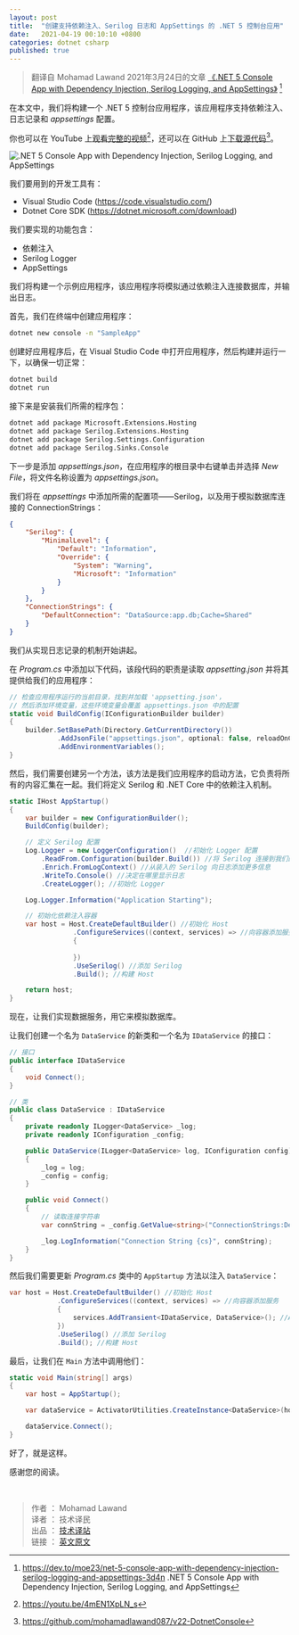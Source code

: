 ```yaml
---
layout: post
title:  "创建支持依赖注入、Serilog 日志和 AppSettings 的 .NET 5 控制台应用"
date:   2021-04-19 00:10:10 +0800
categories: dotnet csharp
published: true
---
```


> 翻译自 Mohamad Lawand 2021年3月24日的文章 [《.NET 5 Console App with Dependency Injection, Serilog Logging, and AppSettings》](https://dev.to/moe23/net-5-console-app-with-dependency-injection-serilog-logging-and-appsettings-3d4n) [^1]

[^1]: <https://dev.to/moe23/net-5-console-app-with-dependency-injection-serilog-logging-and-appsettings-3d4n> .NET 5 Console App with Dependency Injection, Serilog Logging, and AppSettings

<!-- In this article we will be building a .NET 5 console app which support dependency injection, logging and app settings configuration. -->

在本文中，我们将构建一个 .NET 5 控制台应用程序，该应用程序支持依赖注入、日志记录和 *appsettings* 配置。

你也可以在 YouTube 上[观看完整的视频](https://youtu.be/4mEN1XpLN_s)[^video]，还可以在 GitHub 上[下载源代码](hhttps://github.com/mohamadlawand087/v22-DotnetConsole)[^source]。

[^video]: <https://youtu.be/4mEN1XpLN_s>

[^source]: <https://github.com/mohamadlawand087/v22-DotnetConsole>

![.NET 5 Console App with Dependency Injection, Serilog Logging, and AppSettings](https://ittranslator.cn/assets/images/202104/dotnet-console.png)

我们要用到的开发工具有：

- Visual Studio Code (<https://code.visualstudio.com/>)
- Dotnet Core SDK (<https://dotnet.microsoft.com/download>)

我们要实现的功能包含：

- 依赖注入
- Serilog Logger
- AppSettings

<!-- We are going to build a sample application which will mimic connecting to a database through dependency injection as well as outputting logs. -->

我们将构建一个示例应用程序，该应用程序将模拟通过依赖注入连接数据库，并输出日志。

<!-- We will start by creating our application, inside our terminal -->

首先，我们在终端中创建应用程序：

```bash
dotnet new console -n "SampleApp"
```

<!-- Once the application has been create, open the application in Visual Studio Code and let us build and the application to make sure everything is working. -->

创建好应用程序后，在 Visual Studio Code 中打开应用程序，然后构建并运行一下，以确保一切正常：

```bash
dotnet build
dotnet run
```

接下来是安装我们所需的程序包：

```bash
dotnet add package Microsoft.Extensions.Hosting
dotnet add package Serilog.Extensions.Hosting
dotnet add package Serilog.Settings.Configuration 
dotnet add package Serilog.Sinks.Console
```

<!-- The next step will be adding our appsettings.json, to do that in root directory of our application right-click select New File. Name the file appsettings.json

Inside the appsettings we are going to add all of the configuration that we need to setup serilog as well as the connectionString to mimic a database connection -->

下一步是添加 *appsettings.json*，在应用程序的根目录中右键单击并选择 *New File*，将文件名称设置为 *appsettings.json*。

我们将在 *appsettings* 中添加所需的配置项——Serilog，以及用于模拟数据库连接的 ConnectionStrings：

```json
{
    "Serilog": {
        "MinimalLevel": {
            "Default": "Information",
            "Override": {
                "System": "Warning",
                "Microsoft": "Information"
            }
        }
    },
    "ConnectionStrings": {
        "DefaultConnection": "DataSource:app.db;Cache=Shared"
    }
}
```

<!-- We will start by implementing the logging mechanism. Inside our Program.cs Add the following code, this code responsibility is reading the appsetting.json and making it available to our application. -->

我们从实现日志记录的机制开始讲起。

在 *Program.cs* 中添加以下代码，该段代码的职责是读取 *appsetting.json* 并将其提供给我们的应用程序：

```csharp
// 检查应用程序运行的当前目录，找到并加载 'appsetting.json'，
// 然后添加环境变量，这些环境变量会覆盖 appsettings.json 中的配置 
static void BuildConfig(IConfigurationBuilder builder)
{
    builder.SetBasePath(Directory.GetCurrentDirectory())
            .AddJsonFile("appsettings.json", optional: false, reloadOnChange: true)
            .AddEnvironmentVariables();
}
```

<!-- Now we need to create another method which will be out startup method for our application, it will responsible to put everything together. We will define Serilog as well our dependency injection mechanism in .NET Core. -->

然后，我们需要创建另一个方法，该方法是我们应用程序的启动方法，它负责将所有的内容汇集在一起。我们将定义 Serilog 和 .NET Core 中的依赖注入机制。

```csharp
static IHost AppStartup()
{
    var builder = new ConfigurationBuilder();
    BuildConfig(builder);

    // 定义 Serilog 配置
    Log.Logger = new LoggerConfiguration()  //初始化 Logger 配置
        .ReadFrom.Configuration(builder.Build()) //将 Serilog 连接到我们的配置
        .Enrich.FromLogContext() //从装入的 Serilog 向日志添加更多信息
        .WriteTo.Console() //决定在哪里显示日志
        .CreateLogger(); //初始化 Logger

    Log.Logger.Information("Application Starting");

    // 初始化依赖注入容器
    var host = Host.CreateDefaultBuilder() //初始化 Host 
                .ConfigureServices((context, services) => //向容器添加服务
                {
                    
                })
                .UseSerilog() //添加 Serilog
                .Build(); //构建 Host

    return host;
}
```

<!-- Now let us implement data service which will mimic a database

Let us create a new class called DataService and an interface called IDataService -->

现在，让我们实现数据服务，用它来模拟数据库。

让我们创建一个名为 `DataService` 的新类和一个名为 `IDataService` 的接口：

```csharp
// 接口
public interface IDataService
{
    void Connect();
}

// 类
public class DataService : IDataService
{
    private readonly ILogger<DataService> _log;
    private readonly IConfiguration _config;

    public DataService(ILogger<DataService> log, IConfiguration config)
    {
        _log = log;
        _config = config;
    }

    public void Connect()
    {
        // 读取连接字符串
        var connString = _config.GetValue<string>("ConnectionStrings:DefaultConnection");

        _log.LogInformation("Connection String {cs}", connString);
    }
}
```

<!-- Now we need to update our AppStartup method in the Program.cs class to inject the DataService -->

然后我们需要更新 *Program.cs* 类中的 `AppStartup` 方法以注入 `DataService`：

```csharp
var host = Host.CreateDefaultBuilder() //初始化 Host 
            .ConfigureServices((context, services) => //向容器添加服务
            {
                services.AddTransient<IDataService, DataService>(); //AddTransient 意味着每次请求都会创建一个实例。
            })
            .UseSerilog() //添加 Serilog
            .Build(); //构建 Host
```

最后，让我们在 `Main` 方法中调用他们：

```csharp
static void Main(string[] args)
{
    var host = AppStartup();

    var dataService = ActivatorUtilities.CreateInstance<DataService>(host.Services);

    dataService.Connect();
}
```

好了，就是这样。

感谢您的阅读。

<br/>

> 作者 ： Mohamad Lawand  
> 译者 ： 技术译民  
> 出品 ： [技术译站](https://ittranslator.cn/)  
> 链接 ： [英文原文](https://dev.to/moe23/net-5-console-app-with-dependency-injection-serilog-logging-and-appsettings-3d4n)
